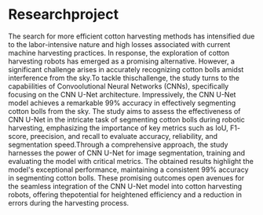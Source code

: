 # Researchproject


The search for more efficient cotton harvesting methods has intensified due to the labor-intensive nature and high losses associated with current machine harvesting practices. In response, the exploration of cotton harvesting robots has emerged as a promising alternative. However, a significant challenge arises in accurately recognizing cotton bolls amidst interference from the sky.To tackle thischallenge, the study turns to the capabiilities of Convoolutional Neural Networks (CNNs), specifically focusing on the CNN U-Net architecture. Impressively, the CNN U-Net model achieves a remarkable 99% accuracy in effectively segmenting cotton bolls from the sky. The study aims to assess the effectiveness of CNN U-Net in the intricate task of segmenting cotton bolls during robotic harvesting, emphasizing the importance of key metrics such as IoU, F1-
score, preecision, and recall to evaluate accuracy, reliability, and segmentation speed.Through a comprehensive approach, the study harnesses the power of CNN U-Net for image segmentation, training and evaluating the model with critical metrics. The obtained results highlight the model's exceptional performance, maintaining a consistent 99% accuracy in segmenting cotton bolls. These promising outcomes open avenues for the seamless integration of the CNN U-Net model into cotton harvesting robots, offering thepotential for heightened efficiency and a reduction in errors during the harvesting process.
